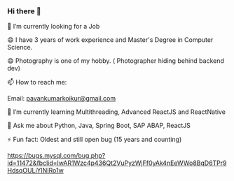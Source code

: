 ### Hi there 👋

<!--
**pavanshettyks/pavanshettyks** is a ✨ _special_ ✨ repository because its `README.md` (this file) appears on your GitHub profile


Here are some ideas to get you started:

- 🔭 I’m currently working on ...
- 🌱 I’m currently learning ...
- 👯 I’m looking to collaborate on ...
- 🤔 I’m looking for help with ...
- 💬 Ask me about ...
- 📫 How to reach me: ...
- 😄 Pronouns: ...
- ⚡ Fun fact: ...
-->

🔭 I’m currently looking for a Job

😄 I have 3 years of work experience and Master's Degree in Computer Science.

😄 Photography is one of my hobby. ( Photographer hiding behind backend dev)

 📫 How to reach me: 
 
 Email: pavankumarkoikur@gmail.com

 🌱 I’m currently learning Multithreading, Advanced ReactJS and ReactNative

💬 Ask me about Python, Java, Spring Boot, SAP ABAP, ReactJS


⚡ Fun fact: Oldest and still open bug (15 years and counting)

https://bugs.mysql.com/bug.php?id=11472&fbclid=IwAR1Wzc4p436Qt2VuPyzWjFf0yAk4nEeWWo8BqD6TPr9HdsqOULiYlNIRo1w 
